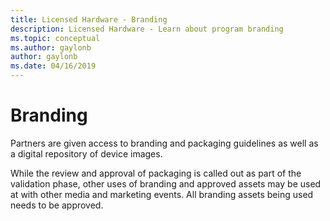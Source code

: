 ```yaml
---
title: Licensed Hardware - Branding
description: Licensed Hardware - Learn about program branding
ms.topic: conceptual
ms.author: gaylonb
author: gaylonb
ms.date: 04/16/2019
---
```


# Branding

Partners are given access to branding and packaging guidelines as well as a digital repository of device images.

While the review and approval of packaging is called out as part of the validation phase, other uses of branding and approved assets may be used at with other media and marketing events.   All branding assets being used needs to be approved.
